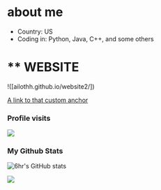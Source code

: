 # about me
- Country: US
- Coding in: Python, Java, C++, and some others
# ** WEBSITE
!([ailothh.github.io/website2/])
<a name="my-custom-anchor-point"></a>



[A link to that custom anchor](#my-custom-anchor-point)

### Profile visits
<p> <img src="https://profile-counter.glitch.me/ailothh/count.svg" /> </p>  

### My Github Stats
![6hr's GitHub stats](https://github-readme-stats.vercel.app/api?username=ailothh&show_icons=true&theme=midnight-purple)

![](https://github-readme-stats.vercel.app/api/top-langs/?username=ailothh&hide=php&theme=midnight-purple)


